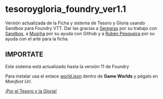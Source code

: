 # tesoroygloria_foundry_ver1.1
Versión actualizada de la Ficha y sistema de Tesoro y Gloria usando Sandbox para Foundry VTT. Dar las gracias a <a href="https://twitter.com/Rol_NL">Seregras</a> por su trabajo con <a href="https://gitlab.com/rolnl/sandbox-system-builder/">Sandbox</a>, a <a href="https://twitter.com/Musrha">Musrha</a> por su ayuda con Github y a <a href="https://twitter.com/PesqueiraRuben">Rubén Pesqueira</a> por su ayuda con el arte para la ficha.<br/>

## IMPORTATE
Este sistema está actualizado hasta la versión 11 de Foundry

Para instalar usa el enlace <a href="https://raw.githubusercontent.com/Konkuo/tesoroygloria_foundry_ver1.1/main/world.json">world.json</a> dentro de <b>Game Worlds</b> y pégalo en <i>Manifest Url</i>.<br/>

<a href="https://tesoroygloria.com/">¡Por el Tesoro y la Gloria!</a>
